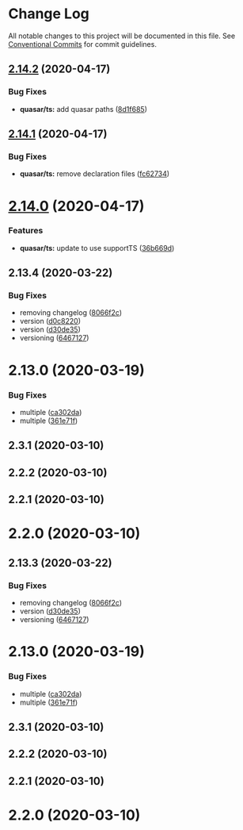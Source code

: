 # Change Log

All notable changes to this project will be documented in this file.
See [Conventional Commits](https://conventionalcommits.org) for commit guidelines.

## [2.14.2](https://github.com/niama-strategies/niama/compare/@niama/quasar-app-extension-ts@2.14.1...@niama/quasar-app-extension-ts@2.14.2) (2020-04-17)


### Bug Fixes

* **quasar/ts:** add quasar paths ([8d1f685](https://github.com/niama-strategies/niama/commit/8d1f68509ae5012a5f4b061ddcc51c7cb787eb4d))





## [2.14.1](https://github.com/niama-strategies/niama/compare/@niama/quasar-app-extension-ts@2.14.0...@niama/quasar-app-extension-ts@2.14.1) (2020-04-17)


### Bug Fixes

* **quasar/ts:** remove declaration files ([fc62734](https://github.com/niama-strategies/niama/commit/fc627340ab25bd50594d81bfa8179957c40bd993))





# [2.14.0](https://github.com/niama-strategies/niama/compare/@niama/quasar-app-extension-ts@2.13.4...@niama/quasar-app-extension-ts@2.14.0) (2020-04-17)


### Features

* **quasar/ts:** update to use supportTS ([36b669d](https://github.com/niama-strategies/niama/commit/36b669d82cd9f91a011cb3708287b0dd925cd7d5))





## 2.13.4 (2020-03-22)


### Bug Fixes

* removing changelog ([8066f2c](https://github.com/niama-strategies/niama/commit/8066f2c143a8e93600d5dab4ab313501e81f7a82))
* version ([d0c8220](https://github.com/niama-strategies/niama/commit/d0c822081680fe0106ebe9b8dd30ce769d102759))
* version ([d30de35](https://github.com/niama-strategies/niama/commit/d30de355da29ccd03916cddcd532e543e5906d0d))
* versioning ([6467127](https://github.com/niama-strategies/niama/commit/6467127550c6c1bfbc0d43ab4d83906695d9d732))



# 2.13.0 (2020-03-19)


### Bug Fixes

* multiple ([ca302da](https://github.com/niama-strategies/niama/commit/ca302da3ce4d56964595287d74e7f1d1761451f1))
* multiple ([361e71f](https://github.com/niama-strategies/niama/commit/361e71f9caafeda407deafd47d0980cc7bb4c3bb))



## 2.3.1 (2020-03-10)



## 2.2.2 (2020-03-10)



## 2.2.1 (2020-03-10)



# 2.2.0 (2020-03-10)





## 2.13.3 (2020-03-22)


### Bug Fixes

* removing changelog ([8066f2c](https://github.com/niama-strategies/niama/commit/8066f2c143a8e93600d5dab4ab313501e81f7a82))
* version ([d30de35](https://github.com/niama-strategies/niama/commit/d30de355da29ccd03916cddcd532e543e5906d0d))
* versioning ([6467127](https://github.com/niama-strategies/niama/commit/6467127550c6c1bfbc0d43ab4d83906695d9d732))



# 2.13.0 (2020-03-19)


### Bug Fixes

* multiple ([ca302da](https://github.com/niama-strategies/niama/commit/ca302da3ce4d56964595287d74e7f1d1761451f1))
* multiple ([361e71f](https://github.com/niama-strategies/niama/commit/361e71f9caafeda407deafd47d0980cc7bb4c3bb))



## 2.3.1 (2020-03-10)



## 2.2.2 (2020-03-10)



## 2.2.1 (2020-03-10)



# 2.2.0 (2020-03-10)
